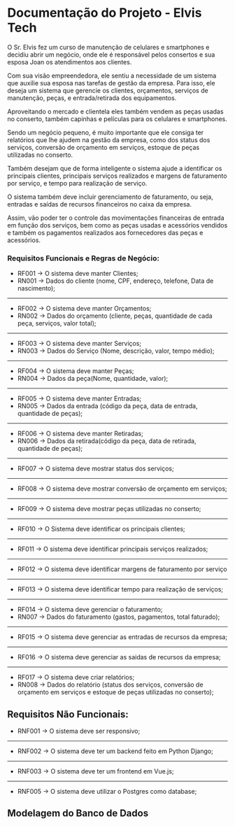# Documentação do Projeto - Elvis Tech

O Sr. Elvis fez um curso de manutenção de celulares e smartphones e decidiu abrir um negócio,
onde ele é responsável pelos consertos e sua esposa Joan os atendimentos aos clientes. 

Com sua visão empreendedora, ele sentiu a necessidade de um sistema que auxilie sua esposa nas tarefas de
gestão da empresa. Para isso, ele deseja um sistema que gerencie os clientes, orçamentos, serviços
de manutenção, peças, e entrada/retirada dos equipamentos. 

Aproveitando o mercado e clientela eles também vendem as peças usadas no conserto, também capinhas e películas para os celulares e
smartphones. 

Sendo um negócio pequeno, é muito importante que ele consiga ter relatórios que lhe
ajudem na gestão da empresa, como dos status dos serviços, conversão de orçamento em serviços,
estoque de peças utilizadas no conserto. 

Também desejam que de forma inteligente o sistema ajude a identificar os principais clientes, principais serviços realizados e margens de faturamento por
serviço, e tempo para realização de serviço. 

O sistema também deve incluir gerenciamento de faturamento, ou seja, entradas e saídas de recursos financeiros no caixa da empresa. 

Assim, vão poder ter o controle das movimentações financeiras de entrada em função dos serviços, bem como
as peças usadas e acessórios vendidos e também os pagamentos realizados aos fornecedores das
peças e acessórios.

### Requisitos Funcionais e Regras de Negócio:

* RF001 -> O sistema deve manter Clientes;
* RN001 -> Dados do cliente (nome, CPF, endereço, telefone, Data de nascimento);
<hr>

* RF002 -> O sistema deve manter Orçamentos;
* RN002 -> Dados do orçamento (cliente, peças, quantidade de cada peça, serviços, valor total);
<hr>

* RF003 -> O sistema deve manter Serviços;
* RN003 -> Dados do Serviço (Nome, descrição, valor, tempo médio);
<hr>

* RF004 -> O sistema deve manter Peças;
* RN004 -> Dados da peça(Nome, quantidade, valor);
<hr>

* RF005 -> O sistema deve manter Entradas;
* RN005 -> Dados da entrada (código da peça, data de entrada, quantidade de peças);
<hr>

* RF006 -> O sistema deve manter Retiradas;
* RN006 -> Dados da retirada(código da peça, data de retirada, quantidade de peças);
<hr>

* RF007 -> O sistema deve mostrar status dos serviços;
<hr>

* RF008 -> O sistema deve mostrar conversão de orçamento em serviços;
<hr>

* RF009 -> O sistema deve mostrar peças utilizadas no conserto;
<hr>

* RF010 -> O Sistema deve identificar os principais clientes;
<hr>

* RF011 -> O sistema deve identificar principais serviços realizados;
<hr>

* RF012 -> O sistema deve identificar margens de faturamento por serviço
<hr>

* RF013 -> O sistema deve identificar tempo para realização de serviços;
<hr>

* RF014 -> O sistema deve gerenciar o faturamento;
* RN007 -> Dados do faturamento (gastos, pagamentos, total faturado);
<hr>

* RF015 -> O sistema deve gerenciar as entradas de recursos da empresa;
<hr>

* RF016 -> O sistema deve gerenciar as saidas de recursos da empresa;
<hr>

* RF017 -> O sistema deve criar relatórios;
* RN008 -> Dados do relatório (status dos serviços, conversão de orçamento em serviços e
estoque de peças utilizadas no conserto);

## Requisitos Não Funcionais:

* RNF001 -> O sistema deve ser responsivo;
<hr>

* RNF002 -> O sistema deve ter um backend feito em Python Django;
<hr>

* RNF003 -> O sistema deve ter um frontend em Vue.js;
<hr>

* RNF005 -> O sistema deve utilizar o Postgres como database;

## Modelagem do Banco de Dados

